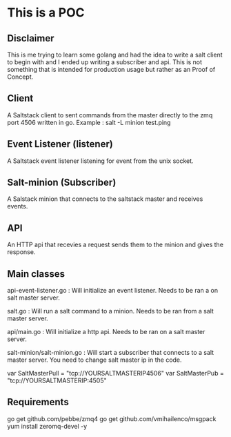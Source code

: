 # This is a POC 

## Disclaimer
This is me trying to learn some golang and had the idea to write a salt client to begin with and I ended up writing a subscriber and api. This is not something that is intended for production usage but rather as an Proof of Concept. 

## Client
A Saltstack client to sent commands from the master directly to the zmq port 4506 written in go.
Example : salt -L minion test.ping

## Event Listener (listener)
A Saltstack event listener listening for event from the unix socket.

## Salt-minion (Subscriber)
A Salstack minion that connects to the saltstack master and receives events.

## API
An HTTP api that recevies a request sends them to the minion and gives the response. 

## Main classes
api-event-listener.go : Will initialize an event listener. Needs to be ran a on salt master server.

salt.go : Will run a salt command to a minion. Needs to be ran from a salt master server.

api/main.go : Will initialize a http api. Needs to be ran on a salt master server.

salt-minion/salt-minion.go : Will start a subscriber that connects to a salt master server. You need to change salt master ip in the code.

var SaltMasterPull = "tcp://YOURSALTMASTERIP4506"
var SaltMasterPub = "tcp://YOURSALTMASTERIP:4505"

## Requirements
go get github.com/pebbe/zmq4
go get github.com/vmihailenco/msgpack
yum install zeromq-devel -y
